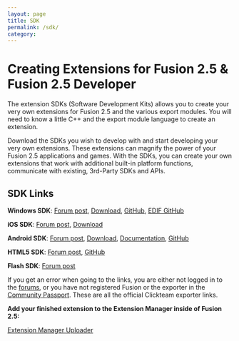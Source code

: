 ```yaml
---
layout: page
title: SDK
permalink: /sdk/
category:
---
```


# Creating Extensions for Fusion 2.5 & Fusion 2.5 Developer

The extension SDKs (Software Development Kits) allows you to create your very own extensions for Fusion 2.5 and the various export modules.
You will need to know a little C++ and the export module language to create an extension.

Download the SDKs you wish to develop with and start developing your very own extensions.
These extensions can magnify the power of your Fusion 2.5 applications and games.
With the SDKs, you can create your own extensions that work with additional built-in platform functions, communicate with existing, 3rd-Party SDKs and APIs.

## SDK Links

**Windows SDK**: [Forum post](https://community.clickteam.com/threads/89104-Fusion-2-5-SDK-Release), [Download](https://community.clickteam.com/attachment.php?attachmentid=18007), [GitHub](https://github.com/ClickteamLLC/windows), [EDIF GitHub](https://github.com/ClickteamLLC/windows-edif)

**iOS SDK**: [Forum post](https://community.clickteam.com/threads/90661-Official-iOS-Extension-SDK), [Download](https://community.clickteam.com/attachment.php?attachmentid=15389)

**Android SDK**: [Forum post](https://community.clickteam.com/threads/89105-Official-Android-SDK-Release), [Download](https://download.clickteam.com/sdks/android.zip), [Documentation](https://community.clickteam.com/attachment.php?attachmentid=24266&d=1513101308), [GitHub](https://github.com/ClickteamLLC/android)

**HTML5 SDK**: [Forum post](https://community.clickteam.com/threads/89106-Official-HTML5-SDK-Release), [GitHub](https://github.com/ClickteamLLC/html5)

**Flash SDK**: [Forum post](https://community.clickteam.com/threads/89107-Official-Flash-SDK-Release)

If you get an error when going to the links, you are either not logged in to the [forums](/clickteam/forums), or you have not registered Fusion or the exporter in the [Community Passport](/clickteam/passport). These are all the official Clickteam exporter links.

**Add your finished extension to the Extension Manager inside of Fusion 2.5:**

[Extension Manager Uploader](https://www.clickteam.com/extension-manager-uploader)

